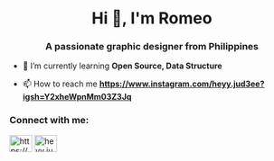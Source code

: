 <h1 align="center">Hi 👋, I'm Romeo</h1>
<h3 align="center">A passionate graphic designer from Philippines</h3>

- 🌱 I’m currently learning **Open Source, Data Structure**

- 📫 How to reach me **https://www.instagram.com/heyy.jud3ee?igsh=Y2xheWpnMm03Z3Jq**

<h3 align="left">Connect with me:</h3>
<p align="left">
<a href="https://fb.com/https://www.facebook.com/heyy.jude3ee" target="blank"><img align="center" src="https://raw.githubusercontent.com/rahuldkjain/github-profile-readme-generator/master/src/images/icons/Social/facebook.svg" alt="https://www.facebook.com/heyy.jude3ee" height="30" width="40" /></a>
<a href="https://instagram.com/heyy.jud3ee" target="blank"><img align="center" src="https://raw.githubusercontent.com/rahuldkjain/github-profile-readme-generator/master/src/images/icons/Social/instagram.svg" alt="heyy.jud3ee" height="30" width="40" /></a>
</p>
